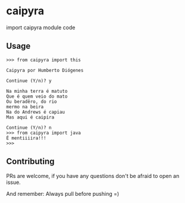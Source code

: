 # caipyra
import caipyra module code

## Usage

```
>>> from caipyra import this

Caipyra por Humberto Diógenes

Continue (Y/n)? y   

Na minha terra é matuto
Que é quem veio do mato
Ou beradêro, do rio
mermo na beira
Na do Andrews é capiau
Mas aqui é caipira

Continue (Y/n)? n
>>> from caipyra import java
É mentiiiira!!!
>>>
```

## Contributing
PRs are welcome, if you have any questions don't be afraid to open an issue.

And remember: Always pull before pushing =)

